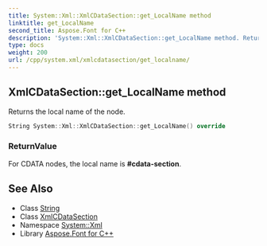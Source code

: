 ```yaml
---
title: System::Xml::XmlCDataSection::get_LocalName method
linktitle: get_LocalName
second_title: Aspose.Font for C++
description: 'System::Xml::XmlCDataSection::get_LocalName method. Returns the local name of the node in C++.'
type: docs
weight: 200
url: /cpp/system.xml/xmlcdatasection/get_localname/
---
```

## XmlCDataSection::get_LocalName method


Returns the local name of the node.

```cpp
String System::Xml::XmlCDataSection::get_LocalName() override
```


### ReturnValue

For CDATA nodes, the local name is **#cdata-section**.

## See Also

* Class [String](../../../system/string/)
* Class [XmlCDataSection](../)
* Namespace [System::Xml](../../)
* Library [Aspose.Font for C++](../../../)
